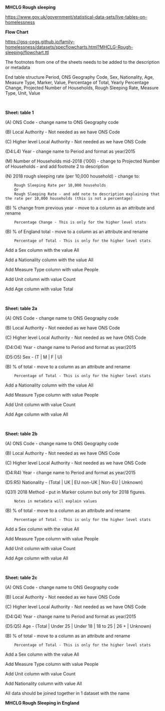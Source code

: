 **MHCLG Rough sleeping**

https://www.gov.uk/government/statistical-data-sets/live-tables-on-homelessness

**Flow Chart**

https://gss-cogs.github.io/family-homelessness/datasets/specflowcharts.html?MHCLG-Rough-sleeping/flowchart.ttl

The footnotes from one of the sheets needs to be added to the description or metadata

End table structure
Period, ONS Geography Code, Sex, Nationality, Age, Measure Type, Marker, Value, Percentage of Total, Yearly Percentage Change, Projected Number of Households, Rough Sleeping Rate, Measure Type, Unit, Value

&nbsp;

**Sheet: table 1**

(A) ONS Code - change name to ONS Geography code

(B) Local Authority - Not needed as we have ONS Code

(C) Higher level Local Authority - Not needed as we have ONS Code

(D4:L4) Year - change name to Period and format as year/2015

(M) Number of Households mid-2018 (‘000) - change to 
	Projected Number of Households - and add footnote 2 to description
	
(N) 2018 rough sleeping rate (per 10,000 household) - change to:

		Rough Sleeping Rate per 10,000 households
		Or
		Rough Sleeping Rate - and add note to description explaining that the rate per 10,000 households (this is not a percentage)
	
(B) % change from previous year - move to a column as an attribute and rename 

	 	Percentage Change - This is only for the higher level stats

(B) % of England total - move to a column as an attribute and rename

		Percentage of Total - This is only for the higher level stats
	
Add a Sex column with the value All

Add a Nationality column with the value All

Add Measure Type column with value People

Add Unit column with value Count

Add Age column with value Total

&nbsp;

**Sheet: table 2a**

(A) ONS Code - change name to ONS Geography code

(B) Local Authority - Not needed as we have ONS Code

(C) Higher level Local Authority - Not needed as we have ONS Code

(D4:O4) Year - change name to Period and format as year/2015

(D5:O5) Sex - (T | M | F | U)

(B) % of total - move to a column as an attribute and rename

		Percentage of Total - This is only for the higher level stats
		
Add a Nationality column with the value All

Add Measure Type column with value People

Add Unit column with value Count

Add Age column with value All

&nbsp;

**Sheet: table 2b**

(A) ONS Code - change name to ONS Geography code

(B) Local Authority - Not needed as we have ONS Code

(C) Higher level Local Authority - Not needed as we have ONS Code

(D4:R4) Year - change name to Period and format as year/2015

(D5:R5) Nationality - (Total | UK | EU non-UK | Non-EU | Unknown)

(Q31) 2018 Method - put in Marker column but only for 2018 figures.

		Notes in metadata will explain values

(B) % of total - move to a column as an attribute and rename

		Percentage of Total - This is only for the higher level stats
		
Add a Sex column with the value All

Add Measure Type column with value People

Add Unit column with value Count

Add Age column with value All


&nbsp;

**Sheet: table 2c**

(A) ONS Code - change name to ONS Geography code

(B) Local Authority - Not needed as we have ONS Code

(C) Higher level Local Authority - Not needed as we have ONS Code

(D4:Q4) Year - change name to Period and format as year/2015

(D5:Q5) Age - (Total | Under 25 | Under 18 | 18 to 25 | 26 + | Unknown)

(B) % of total - move to a column as an attribute and rename

		Percentage of Total - This is only for the higher level stats
	
Add a Sex column with the value All

Add Measure Type column with value People

Add Unit column with value Count

Add Nationality column with value All


All data should be joined together in 1 dataset with the name

**MHCLG Rough Sleeping in England**







